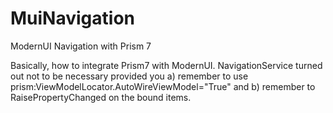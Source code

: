 # MuiNavigation
ModernUI Navigation with Prism 7

Basically, how to integrate Prism7 with ModernUI.  NavigationService turned out not to be necessary provided you a) remember to use prism:ViewModelLocator.AutoWireViewModel="True" and b) remember to RaisePropertyChanged on the bound items.




